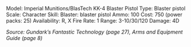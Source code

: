 Model: Imperial Munitions/BlasTech KK-4 Blaster Pistol
Type: Blaster pistol
Scale: Character
Skill: Blaster: blaster pistol
Ammo: 100
Cost: 750 (power packs: 25)
Availability: R, X
Fire Rate: 1
Range: 3-10/30/120
Damage: 4D

*Source: Gundark’s Fantastic Technology (page 27), Arms and Equipment Guide (page 8)*